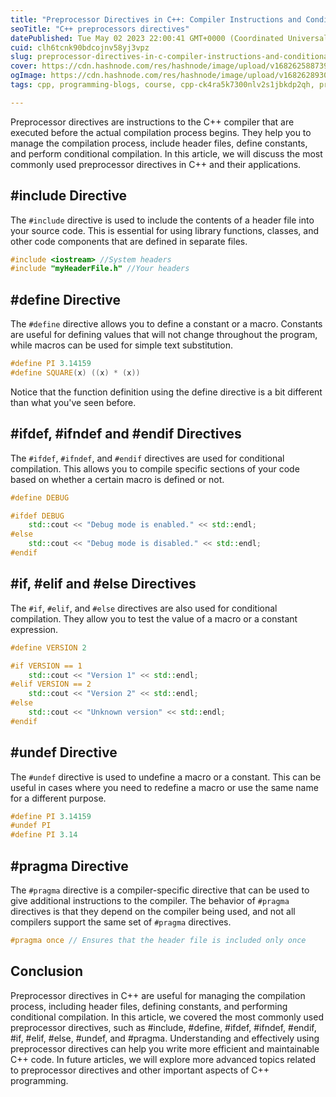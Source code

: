 ```yaml
---
title: "Preprocessor Directives in C++: Compiler Instructions and Conditional Compilation"
seoTitle: "C++ preprocessors directives"
datePublished: Tue May 02 2023 22:00:41 GMT+0000 (Coordinated Universal Time)
cuid: clh6tcnk90bdcojnv58yj3vpz
slug: preprocessor-directives-in-c-compiler-instructions-and-conditional-compilation
cover: https://cdn.hashnode.com/res/hashnode/image/upload/v1682625887394/89769611-35a5-412a-92a9-da06c529db27.jpeg
ogImage: https://cdn.hashnode.com/res/hashnode/image/upload/v1682628930376/47b82a0e-aaf9-400f-bd86-0da2aa35446c.jpeg
tags: cpp, programming-blogs, course, cpp-ck4ra5k7300nlv2s1jbkdp2qh, preprocessor-directives

---
```


Preprocessor directives are instructions to the C++ compiler that are executed before the actual compilation process begins. They help you to manage the compilation process, include header files, define constants, and perform conditional compilation. In this article, we will discuss the most commonly used preprocessor directives in C++ and their applications.

## #include Directive

The `#include` directive is used to include the contents of a header file into your source code. This is essential for using library functions, classes, and other code components that are defined in separate files.

```cpp
#include <iostream> //System headers
#include "myHeaderFile.h" //Your headers
```

## #define Directive

The `#define` directive allows you to define a constant or a macro. Constants are useful for defining values that will not change throughout the program, while macros can be used for simple text substitution.

```cpp
#define PI 3.14159
#define SQUARE(x) ((x) * (x))
```

Notice that the function definition using the define directive is a bit different than what you've seen before.

## #ifdef, #ifndef and #endif Directives

The `#ifdef`, `#ifndef`, and `#endif` directives are used for conditional compilation. This allows you to compile specific sections of your code based on whether a certain macro is defined or not.

```cpp
#define DEBUG

#ifdef DEBUG
    std::cout << "Debug mode is enabled." << std::endl;
#else
    std::cout << "Debug mode is disabled." << std::endl;
#endif
```

## #if, #elif and #else Directives

The `#if`, `#elif`, and `#else` directives are also used for conditional compilation. They allow you to test the value of a macro or a constant expression.

```cpp
#define VERSION 2

#if VERSION == 1
    std::cout << "Version 1" << std::endl;
#elif VERSION == 2
    std::cout << "Version 2" << std::endl;
#else
    std::cout << "Unknown version" << std::endl;
#endif
```

## #undef Directive

The `#undef` directive is used to undefine a macro or a constant. This can be useful in cases where you need to redefine a macro or use the same name for a different purpose.

```cpp
#define PI 3.14159
#undef PI
#define PI 3.14
```

## #pragma Directive

The `#pragma` directive is a compiler-specific directive that can be used to give additional instructions to the compiler. The behavior of `#pragma` directives is that they depend on the compiler being used, and not all compilers support the same set of `#pragma` directives.

```cpp
#pragma once // Ensures that the header file is included only once
```

## Conclusion

Preprocessor directives in C++ are useful for managing the compilation process, including header files, defining constants, and performing conditional compilation. In this article, we covered the most commonly used preprocessor directives, such as #include, #define, #ifdef, #ifndef, #endif, #if, #elif, #else, #undef, and #pragma. Understanding and effectively using preprocessor directives can help you write more efficient and maintainable C++ code. In future articles, we will explore more advanced topics related to preprocessor directives and other important aspects of C++ programming.